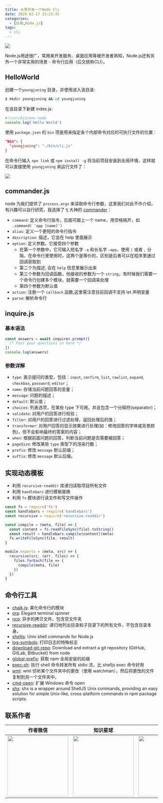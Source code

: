 ```yaml
---
title: 从零开发一个Node Cli
date: 2020-02-17 15:23:35
categories:
  - [后端,Node.js]
tags:
  - cli
---
```


![](https://i.loli.net/2020/03/04/IZEm27KSLcz3h9r.png)

Node.js用途很广，常用来开发服务、桌面应用等被开发者熟知，Node.js还有另外一个非常实用的场景 - 命令行应用（后文统称CLI）。

<!--more-->

## HelloWorld

创建一个`youngjuning` 目录，并使用进入该目录:

```sh
$ mkdir youngjuning && cd youngjuning
```

在该目录下新建 index.js:

```js
#!/usr/bin/env node
console.log('Hello World')
```

使用 `package.json` 的 `bin` 项是用来指定各个内部命令对应的可执行文件的位置：

```json
"bin": {
  "youngjuning": "./bin/cli.js"
}
```

在命令行输入 `npn link` 或 `npm install -g` 将当前项目安装到全局环境，这样就可以直接使用 `youngjuning` 来运行文件了：

![](https://user-gold-cdn.xitu.io/2020/3/4/170a17b2cce16b08?w=608&h=62&f=png&s=4058)

## commander.js

node 为我们提供了 `process.argv` 来读取命令行参数，这里我们对此不作介绍，有兴趣可以自行研究，我选择了 tj 大神的 [commander](https://www.npmjs.com/package/commander)：

- `command`: 定义命令行指令，后面可跟上一个 name，用空格隔开，如 `.command( 'app [name]')`
- `alias`: 定义一个更短的命令行指令
- `description`: 描述，它会在 help 里面展示
- `option`: 定义参数。它接受四个参数
  - 在第一个参数中，它可输入短名字 `-a` 和长名字 `–app`，使用 `|` 或者 `,` 分隔，在命令行里使用时，这两个是等价的，区别是后者可以在程序里通过回调获取到
  - 第二个为描述, 会在 `help` 信息里展示出来
  - 第三个参数为回调函数，他接收的参数为一个 `string`，有时候我们需要一个命令行创建多个模块，就需要一个回调来处理
  - 第四个参数为默认值
- `action`: 注册一个 `callback` 函数,这里需注意目前回调不支持 let 声明变量
- `parse`: 解析命令行

## inquire.js

### 基本语法

```js
const answers = await inquirer.prompt([
  /* Pass your questions in here */
])
console.log(answers)
```

### 参数详解

- `type`: 表示提问的类型，包括：`input`, `confirm`, `list`, `rawlist`, `expand`, `checkbox`, `password`, `editor`；
- `name`: 存储当前问题回答的变量；
- `message`: 问题的描述；
- `default`: 默认值；
- `choices`: 列表选项，在某些 type 下可用，并且包含一个分隔符(separator)；
- `validate`: 对用户的回答进行校验；
- `filter`: 对用户的回答进行过滤处理，返回处理后的值；
- `transformer`: 对用户回答的显示效果进行处理(如：修改回答的字体或背景颜色)，但不会影响最终的答案的内容；
- `when`: 根据前面问题的回答，判断当前问题是否需要被回答；
- `pageSize`: 修改某些 `type` 类型下的渲染行数；
- `prefix`: 修改 `message` 默认前缀；
- `suffix`: 修改 `message` 默认后缀。

## 实现动态模板

- 利用 `recursive-readdir` 库递归读取项目所有文件
- 利用 `handlebars` 进行模板替换
- 利用 `fs` 模块进行读文件和写文件操作

```js
const fs = require('fs')
const handlebars = require('handlebars')
const recursive = require('recursive-readdir')

const compile = (meta, file) => {
  const content = fs.readFileSync(file).toString()
  const result = handlebars.compile(content)(meta)
  fs.writeFileSync(file, result)
}

module.exports = (meta, src) => {
  recursive(src, (err, files) => {
    files.forEach(file => {
      compile(meta, file)
    })
  })
}
```

## 命令行工具

- [chalk.js](https://www.npmjs.com/package/chalk): 美化命令行的模块
- [ora](https://www.npmjs.com/package/ora): Elegant terminal spinner
- [ncp](https://www.npmjs.com/package/ncp): 异步的拷贝文件，包含空文件夹
- [recursive-readdir](https://www.npmjs.com/package/recursive-readdir): 递归地列出目录和子目录下的所有文件，不包含目录本身。
- [shelljs](https://github.com/shelljs/shelljs): Unix shell commands for Node.js
- [log-symbols](https://www.npmjs.com/package/log-symbols): 打印日志的特殊标志
- [download-git-repo](https://www.npmjs.com/package/download-git-repo): Download and extract a git repository (GitHub, GitLab, Bitbucket) from node
- [global-prefix](https://www.npmjs.com/package/global-prefix): 获取 npm 全局安装的前缀
- [exec-sh](https://www.npmjs.com/package/exec-sh): 执行 shell 命令转发所有 stdio 流，比 shelljs exec 命令好用
- [wml](https://www.npmjs.com/package/wml): wml 侦听某个文件夹中的更改（使用 watchman），然后将更改的文件复制到另一个文件夹中。
- [cmd-open](https://blog.ihaiu.com/cmd-open/): 扩展 Windows 命令 open
- [shx](https://github.com/shelljs/shx): shx is a wrapper around ShellJS Unix commands, providing an easy solution for simple Unix-like, cross-platform commands in npm package scripts.

## 联系作者

|                           作者微信                           |                           知识星球                           |                           赞赏作者                           |
| :----------------------------------------------------------: | :----------------------------------------------------------: | :----------------------------------------------------------: |
| <img src="https://user-gold-cdn.xitu.io/2020/2/24/17074acbb24c7412?w=200&h=200&f=jpeg&s=17183" style="width:200px"/> | <img src="https://user-gold-cdn.xitu.io/2020/2/24/17074acbb26af8e1?w=200&h=200&f=png&s=39093" style="width:200px"/> | <img src="https://user-gold-cdn.xitu.io/2020/2/24/17074acbb338c643?w=698&h=700&f=png&s=315492" style="width:200px"/> |

